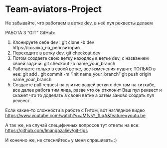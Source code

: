 # Team-aviators-Project

Не забывайте, что работаем в ветке dev, в неё пул реквесты делаем

РАБОТА З “GIT” GitHub:

1. Клонируете себе dev : git clone -b dev https://ccылка_на_репозиторий
2. Переходите в ветку dev. git checkout dev
3. Потом создаете свою ветку находясь в ветке dev, с названием своей задачи: git
   checkout -b name_your_branch
4. Работаете только в своей ветке, все изменения пушите ТОЛЬКО в нее: git add .
   git commit -m “init name_your_branch” git push origin name_your_branch
5. Создаете pull request на слитие вашей ветки с dev там на гитхабе, все далее
   работа тим лида, разве что он отклонит Ваш пул реквест и скажет что то
   доделать в своей ветке а затем заново создать пул реквест

Если какие-то сложности в работе с Гитом, вот наглядное видео
https://www.youtube.com/watch?v=JMfvsY_fLqA&feature=youtu.be

А так же, на случай специфичных вопросов тут ответы на все:
https://github.com/Imangazaliev/git-tips

И конечно же, не стесняйтесь у меня спрашивать :)

